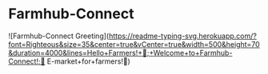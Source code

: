 # Farmhub-Connect  
![Farmhub-Connect Greeting](https://readme-typing-svg.herokuapp.com/?font=Righteous&size=35&center=true&vCenter=true&width=500&height=70&duration=4000&lines=Hello+Farmers!+🌾;+Welcome+to+Farmhub-Connect!;🚜 E-market+for+farmers!🌱)
